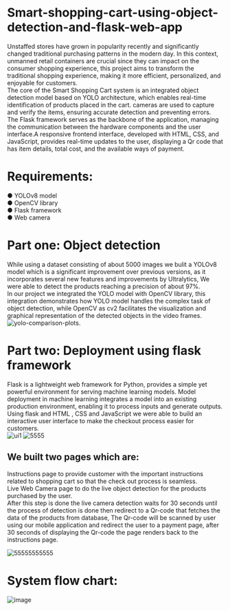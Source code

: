 # Smart-shopping-cart-using-object-detection-and-flask-web-app
Unstaffed stores have grown in popularity recently and significantly changed traditional purchasing patterns in the modern day. In this context, unmanned retail containers are crucial since they can impact on the consumer shopping experience, this project aims to transform the traditional shopping experience, making it more efficient, personalized, and enjoyable for customers. <br />
The core of the Smart Shopping Cart system is an integrated object detection model based on YOLO architecture, which enables real-time identification of products placed in the cart. cameras are used to capture and verify the items, ensuring accurate detection and preventing errors.<br />
The Flask framework serves as the backbone of the application, managing the communication between the hardware components and the user interface.A responsive frontend interface, developed with HTML, CSS, and JavaScript, provides real-time updates to the user, displaying a Qr code that has item details, total cost, and the available ways of payment.<br />
# Requirements:
● YOLOv8 model<br />
● OpenCV library<br />
● Flask framework<br />
● Web camera<br />
# Part one: Object detection
While using a dataset consisting of about 5000 images we bulit a YOLOv8 model which is a significant improvement over previous versions, as it incorporates several new features and improvements by Ultralytics,  We were able to detect the products reaching a precision of about 97%.<br />
In our project we integrated the YOLO model with OpenCV library, this integration demonstrates how YOLO model handles the complex task of object detection, while OpenCV as cv2 facilitates the visualization and graphical representation of the detected objects in the video frames.<br />
![yolo-comparison-plots](https://github.com/user-attachments/assets/bb56c3fd-8bb5-4180-afc9-0957c996ffc4).<br />
# Part two: Deployment using flask framework
Flask is a lightweight web framework for Python, provides a simple yet powerful environment for serving machine learning models. Model deployment in machine learning integrates a model into an existing production environment, enabling it to process inputs and generate outputs. <br />
Using flask and HTML , CSS and JavaScript we were able to build an interactive user interface to make the checkout process easier for customers.<br />
![ui1](https://github.com/user-attachments/assets/382700f0-d197-46f6-902a-dd8be6fcf99b)
![5555](https://github.com/user-attachments/assets/5abe83e0-965f-4317-b8ce-b83939176675)<br />
## We built two pages which are:<br />
Instructions page to provide customer with the important instructions related to shopping cart so that the check out process is seamless.<br />
Live Web Camera page to do the live object detection for the products purchased by the user.<br />
After this step is done the live camera detection waits for 30 seconds until the process of detection is done then redirect to a Qr-code that fetches the data of the products from database, The Qr-code will be scanned by user using our mobile application and redirect the user to a payment page, after 30 seconds of displaying the Qr-code the page renders back to the instructions page.<br />

![55555555555](https://github.com/user-attachments/assets/e2061e94-1373-4b18-a3d5-0b4b3e196f74)
<br />
# System flow chart:
![image](https://github.com/user-attachments/assets/dc59a578-8232-4ef3-afc5-02c719a7d1e6)









